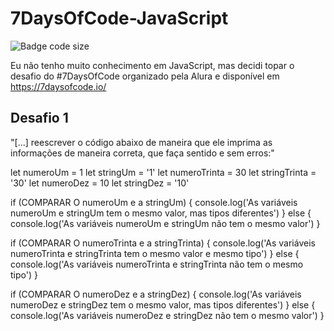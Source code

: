 # 7DaysOfCode-JavaScript

![Badge code size](https://img.shields.io/github/languages/code-size/fab-souza/7DaysOfCode-JavaScript)

Eu não tenho muito conhecimento em JavaScript, mas decidi topar o desafio do #7DaysOfCode organizado pela Alura e disponível em https://7daysofcode.io/

## Desafio 1

"[...] reescrever o código abaixo de maneira que ele imprima as informações de maneira correta, que faça sentido e sem erros:"

let numeroUm = 1
let stringUm = '1'
let numeroTrinta = 30
let stringTrinta = '30'
let numeroDez = 10
let stringDez = '10'

if (COMPARAR O numeroUm e a stringUm) {
  console.log('As variáveis numeroUm e stringUm tem o mesmo valor, mas tipos diferentes')
} else {
  console.log('As variáveis numeroUm e stringUm não tem o mesmo valor')
}

if (COMPARAR O numeroTrinta e a stringTrinta) {
  console.log('As variáveis numeroTrinta e stringTrinta tem o mesmo valor e mesmo tipo')
} else {
  console.log('As variáveis numeroTrinta e stringTrinta não tem o mesmo tipo')
}

if (COMPARAR O numeroDez e a stringDez) {
  console.log('As variáveis numeroDez e stringDez tem o mesmo valor, mas tipos diferentes')
} else {
  console.log('As variáveis numeroDez e stringDez não tem o mesmo valor')
}

